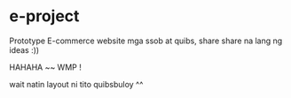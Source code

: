 # e-project

Prototype E-commerce website mga ssob at quibs, share share na lang ng ideas :))

HAHAHA ~~ WMP ! 

wait natin layout ni tito quibsbuloy ^^ 
